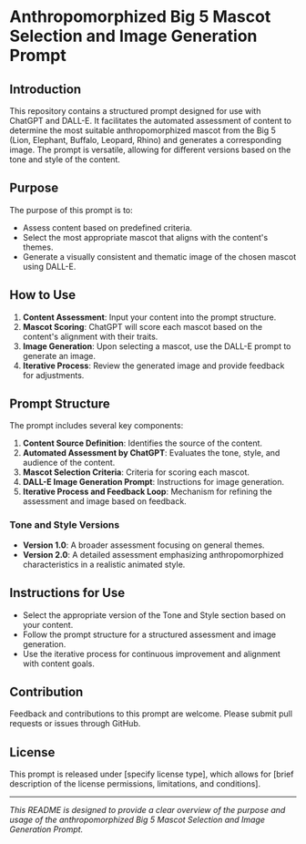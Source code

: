# Anthropomorphized Big 5 Mascot Selection and Image Generation Prompt

## Introduction
This repository contains a structured prompt designed for use with ChatGPT and DALL-E. It facilitates the automated assessment of content to determine the most suitable anthropomorphized mascot from the Big 5 (Lion, Elephant, Buffalo, Leopard, Rhino) and generates a corresponding image. The prompt is versatile, allowing for different versions based on the tone and style of the content.

## Purpose
The purpose of this prompt is to:
- Assess content based on predefined criteria.
- Select the most appropriate mascot that aligns with the content's themes.
- Generate a visually consistent and thematic image of the chosen mascot using DALL-E.

## How to Use
1. **Content Assessment**: Input your content into the prompt structure.
2. **Mascot Scoring**: ChatGPT will score each mascot based on the content's alignment with their traits.
3. **Image Generation**: Upon selecting a mascot, use the DALL-E prompt to generate an image.
4. **Iterative Process**: Review the generated image and provide feedback for adjustments.

## Prompt Structure
The prompt includes several key components:
1. **Content Source Definition**: Identifies the source of the content.
2. **Automated Assessment by ChatGPT**: Evaluates the tone, style, and audience of the content.
3. **Mascot Selection Criteria**: Criteria for scoring each mascot.
4. **DALL-E Image Generation Prompt**: Instructions for image generation.
5. **Iterative Process and Feedback Loop**: Mechanism for refining the assessment and image based on feedback.

### Tone and Style Versions
- **Version 1.0**: A broader assessment focusing on general themes.
- **Version 2.0**: A detailed assessment emphasizing anthropomorphized characteristics in a realistic animated style.

## Instructions for Use
- Select the appropriate version of the Tone and Style section based on your content.
- Follow the prompt structure for a structured assessment and image generation.
- Use the iterative process for continuous improvement and alignment with content goals.

## Contribution
Feedback and contributions to this prompt are welcome. Please submit pull requests or issues through GitHub.

## License
This prompt is released under [specify license type], which allows for [brief description of the license permissions, limitations, and conditions].

---

_This README is designed to provide a clear overview of the purpose and usage of the anthropomorphized Big 5 Mascot Selection and Image Generation Prompt._
